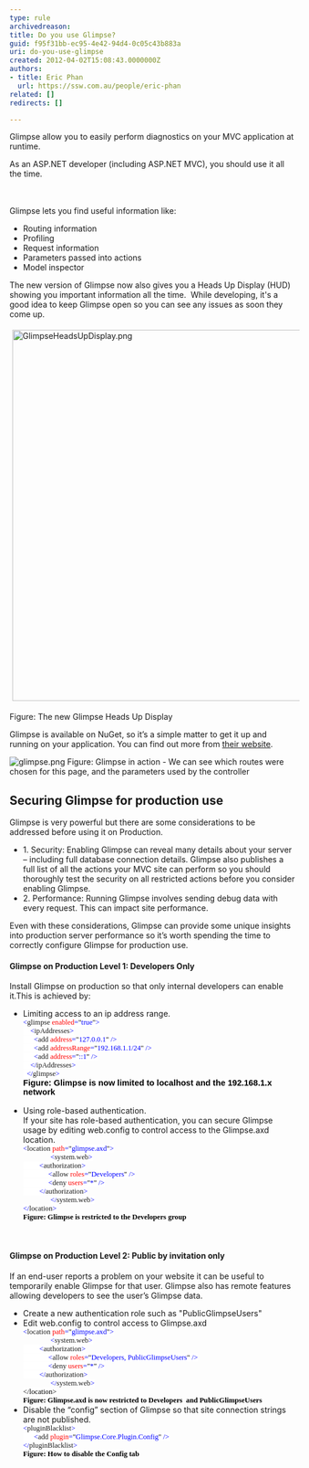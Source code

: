 ```yaml
---
type: rule
archivedreason: 
title: Do you use Glimpse?
guid: f95f31bb-ec95-4e42-94d4-0c05c43b883a
uri: do-you-use-glimpse
created: 2012-04-02T15:08:43.0000000Z
authors:
- title: Eric Phan
  url: https://ssw.com.au/people/eric-phan
related: []
redirects: []

---
```



Glimpse allow you to easily perform diagnostics on your MVC application at runtime.<div>As an ASP.NET developer (including ASP.NET MVC), you should use it all the time.</div>
<br><excerpt class='endintro'></excerpt><br>
<p>Glimpse lets you find useful information like&#58;</p>
<ul><li>Routing information</li>
<li>Profiling</li>
<li>Request information</li>
<li>Parameters passed into actions</li>
<li>Model inspector</li></ul>
<p>The new version of Glimpse now also gives you a Heads Up Display (HUD) showing you important information all the time.&#160; While developing, it's a good idea to keep Glimpse open so you can see any issues as soon&#160;they come up.</p><p><img src="/SoftwareDevelopment/RulesToBetterMVC/PublishingImages/GlimpseHeadsUpDisplay.png" alt="GlimpseHeadsUpDisplay.png" style="margin&#58;5px;width&#58;650px;" /><br></p><p><span class="ssw-rteStyle-FigureNormal">Figure&#58; The new Glimpse Heads Up Display</span></p><p>Glimpse is available on NuGet, so it’s a simple matter to get it up and running on your application. You can find out more from <a href="http&#58;//getglimpse.com/" target="_blank">their website</a>.</p>
<img class="ms-rteCustom-ImageArea" alt="glimpse.png" src="/SoftwareDevelopment/RulesToBetterMVC/PublishingImages/glimpse.png" /> <span class="ms-rteCustom-FigureNormal">Figure&#58; Glimpse in action - We can see which routes were chosen for this page, and the parameters used by the controller</span><span class="ms-rteCustom-FigureNormal"></span> <h2>Securing Glimpse for production use</h2>
<p>Glimpse is very powerful but there are some considerations to be addressed before using it on Production. </p>
<ul><li>1. Security&#58; Enabling Glimpse can reveal many details about your server – including full database connection details. Glimpse also publishes a full list of all the actions your MVC site can perform so you should thoroughly test the security on all restricted actions before you consider enabling Glimpse. </li>
<li>2. Performance&#58; Running Glimpse involves sending debug data with every request. This can impact site performance. </li></ul>
<p>Even with these considerations, Glimpse can provide some unique insights into production server performance so it’s worth spending the time to correctly configure Glimpse for production use.</p>
<h4>Glimpse on Production Level 1&#58; Developers Only</h4>
<p>Install Glimpse on production so that only internal developers can enable it.This is achieved by&#58; </p>
<ul><li>Limiting access to an ip address range. <br><div style="margin&#58;0cm 0cm 0pt;"><span style="font-size&#58;9.5pt;font-family&#58;consolas;background-color&#58;white;color&#58;blue;background-position&#58;initial initial;">&lt;</span><span style="font-size&#58;9.5pt;font-family&#58;consolas;background-color&#58;white;background-position&#58;initial initial;">glimpse</span><span style="font-size&#58;9.5pt;font-family&#58;consolas;background-color&#58;white;color&#58;blue;background-position&#58;initial initial;"> </span><span style="font-size&#58;9.5pt;font-family&#58;consolas;background-color&#58;white;color&#58;red;background-position&#58;initial initial;">enabled</span><span style="font-size&#58;9.5pt;font-family&#58;consolas;background-color&#58;white;color&#58;blue;background-position&#58;initial initial;">=</span><span style="font-size&#58;9.5pt;font-family&#58;consolas;background-color&#58;white;color&#58;black;background-position&#58;initial initial;">&quot;</span><span style="font-size&#58;9.5pt;font-family&#58;consolas;background-color&#58;white;color&#58;blue;background-position&#58;initial initial;">true</span><span style="font-size&#58;9.5pt;font-family&#58;consolas;background-color&#58;white;color&#58;black;background-position&#58;initial initial;">&quot;</span><span style="font-size&#58;9.5pt;font-family&#58;consolas;background-color&#58;white;color&#58;blue;background-position&#58;initial initial;">&gt;</span><span style="font-size&#58;9.5pt;font-family&#58;consolas;background-color&#58;white;color&#58;black;background-position&#58;initial initial;"></span></div>
<div style="margin&#58;0cm 0cm 0pt;"><span style="font-size&#58;9.5pt;font-family&#58;consolas;background-color&#58;white;color&#58;blue;background-position&#58;initial initial;">&#160;&#160;&#160; &lt;</span><span style="font-size&#58;9.5pt;font-family&#58;consolas;background-color&#58;white;background-position&#58;initial initial;">ipAddresses</span><span style="font-size&#58;9.5pt;font-family&#58;consolas;background-color&#58;white;color&#58;blue;background-position&#58;initial initial;">&gt;</span><span style="font-size&#58;9.5pt;font-family&#58;consolas;background-color&#58;white;color&#58;black;background-position&#58;initial initial;"></span></div>
<div style="margin&#58;0cm 0cm 0pt;"><span style="font-size&#58;9.5pt;font-family&#58;consolas;background-color&#58;white;color&#58;blue;background-position&#58;initial initial;">&#160;&#160;&#160;&#160;&#160; &lt;</span><span style="font-size&#58;9.5pt;font-family&#58;consolas;background-color&#58;white;background-position&#58;initial initial;">add</span><span style="font-size&#58;9.5pt;font-family&#58;consolas;background-color&#58;white;color&#58;blue;background-position&#58;initial initial;"> </span><span style="font-size&#58;9.5pt;font-family&#58;consolas;background-color&#58;white;color&#58;red;background-position&#58;initial initial;">address</span><span style="font-size&#58;9.5pt;font-family&#58;consolas;background-color&#58;white;color&#58;blue;background-position&#58;initial initial;">=</span><span style="font-size&#58;9.5pt;font-family&#58;consolas;background-color&#58;white;color&#58;black;background-position&#58;initial initial;">&quot;</span><span style="font-size&#58;9.5pt;font-family&#58;consolas;background-color&#58;white;color&#58;blue;background-position&#58;initial initial;">127.0.0.1</span><span style="font-size&#58;9.5pt;font-family&#58;consolas;background-color&#58;white;color&#58;black;background-position&#58;initial initial;">&quot;</span><span style="font-size&#58;9.5pt;font-family&#58;consolas;background-color&#58;white;color&#58;blue;background-position&#58;initial initial;"> /&gt;</span><span style="font-size&#58;9.5pt;font-family&#58;consolas;background-color&#58;white;color&#58;black;background-position&#58;initial initial;"></span></div>
<div style="margin&#58;0cm 0cm 0pt;"><span style="font-size&#58;9.5pt;font-family&#58;consolas;background-color&#58;white;color&#58;blue;background-position&#58;initial initial;">&#160;&#160;&#160;&#160;&#160; &lt;</span><span style="font-size&#58;9.5pt;font-family&#58;consolas;background-color&#58;white;background-position&#58;initial initial;">add</span><span style="font-size&#58;9.5pt;font-family&#58;consolas;background-color&#58;white;color&#58;blue;background-position&#58;initial initial;"> </span><span style="font-size&#58;9.5pt;font-family&#58;consolas;background-color&#58;white;color&#58;red;background-position&#58;initial initial;">addressRange</span><span style="font-size&#58;9.5pt;font-family&#58;consolas;background-color&#58;white;color&#58;blue;background-position&#58;initial initial;">=</span><span style="font-size&#58;9.5pt;font-family&#58;consolas;background-color&#58;white;color&#58;black;background-position&#58;initial initial;">&quot;</span><span style="font-size&#58;9.5pt;font-family&#58;consolas;background-color&#58;white;color&#58;blue;background-position&#58;initial initial;">192.168.1.1/24</span><span style="font-size&#58;9.5pt;font-family&#58;consolas;background-color&#58;white;color&#58;black;background-position&#58;initial initial;">&quot;</span><span style="font-size&#58;9.5pt;font-family&#58;consolas;background-color&#58;white;color&#58;blue;background-position&#58;initial initial;"> /&gt;</span><span style="font-size&#58;9.5pt;font-family&#58;consolas;background-color&#58;white;color&#58;black;background-position&#58;initial initial;"></span></div>
<div style="margin&#58;0cm 0cm 0pt;"><span style="font-size&#58;9.5pt;font-family&#58;consolas;background-color&#58;white;color&#58;blue;background-position&#58;initial initial;">&#160;&#160;&#160;&#160;&#160; &lt;</span><span style="font-size&#58;9.5pt;font-family&#58;consolas;background-color&#58;white;background-position&#58;initial initial;">add</span><span style="font-size&#58;9.5pt;font-family&#58;consolas;background-color&#58;white;color&#58;blue;background-position&#58;initial initial;"> </span><span style="font-size&#58;9.5pt;font-family&#58;consolas;background-color&#58;white;color&#58;red;background-position&#58;initial initial;">address</span><span style="font-size&#58;9.5pt;font-family&#58;consolas;background-color&#58;white;color&#58;blue;background-position&#58;initial initial;">=</span><span style="font-size&#58;9.5pt;font-family&#58;consolas;background-color&#58;white;color&#58;black;background-position&#58;initial initial;">&quot;</span><span style="font-size&#58;9.5pt;font-family&#58;consolas;background-color&#58;white;color&#58;blue;background-position&#58;initial initial;">&#58;&#58;1</span><span style="font-size&#58;9.5pt;font-family&#58;consolas;background-color&#58;white;color&#58;black;background-position&#58;initial initial;">&quot;</span><span style="font-size&#58;9.5pt;font-family&#58;consolas;background-color&#58;white;color&#58;blue;background-position&#58;initial initial;"> /&gt;</span><span style="font-size&#58;9.5pt;font-family&#58;consolas;background-color&#58;white;color&#58;black;background-position&#58;initial initial;"></span></div>
<div style="margin&#58;0cm 0cm 0pt;"><span style="font-size&#58;9.5pt;font-family&#58;consolas;background-color&#58;white;color&#58;blue;background-position&#58;initial initial;">&#160;&#160;&#160; &lt;/</span><span style="font-size&#58;9.5pt;font-family&#58;consolas;background-color&#58;white;background-position&#58;initial initial;">ipAddresses</span><span style="font-size&#58;9.5pt;font-family&#58;consolas;background-color&#58;white;color&#58;blue;background-position&#58;initial initial;">&gt;</span><span style="font-size&#58;9.5pt;font-family&#58;consolas;background-color&#58;white;color&#58;black;background-position&#58;initial initial;"></span></div>
<span style="font-size&#58;9.5pt;font-family&#58;consolas;background-color&#58;white;color&#58;blue;background-position&#58;initial initial;">&#160; &lt;/</span><span style="font-size&#58;9.5pt;font-family&#58;consolas;background-color&#58;white;background-position&#58;initial initial;">glimpse</span><span style="font-size&#58;9.5pt;font-family&#58;consolas;background-color&#58;white;color&#58;blue;background-position&#58;initial initial;">&gt;<br><span style="font-size&#58;11pt;font-family&#58;calibri, sans-serif;color&#58;#000000;"><strong>Figure&#58; Glimpse is now limited to localhost and the 192.168.1.x network</strong></span></span><span style="font-size&#58;11pt;font-family&#58;calibri, sans-serif;"><br><br></span></li>
<li>Using role-based authentication.<br>If your site has role-based authentication, you can secure Glimpse usage by editing web.config to control access to the Glimpse.axd location.<br><div style="margin&#58;0cm 0cm 0pt;"><span style="font-size&#58;9.5pt;font-family&#58;consolas;background-color&#58;white;color&#58;blue;background-position&#58;initial initial;">&lt;</span><span style="font-size&#58;9.5pt;font-family&#58;consolas;background-color&#58;white;background-position&#58;initial initial;">location</span><span style="font-size&#58;9.5pt;font-family&#58;consolas;background-color&#58;white;color&#58;blue;background-position&#58;initial initial;"> </span><span style="font-size&#58;9.5pt;font-family&#58;consolas;background-color&#58;white;color&#58;red;background-position&#58;initial initial;">path</span><span style="font-size&#58;9.5pt;font-family&#58;consolas;background-color&#58;white;color&#58;blue;background-position&#58;initial initial;">=</span><span style="font-size&#58;9.5pt;font-family&#58;consolas;background-color&#58;white;color&#58;black;background-position&#58;initial initial;">&quot;</span><span style="font-size&#58;9.5pt;font-family&#58;consolas;background-color&#58;white;color&#58;blue;background-position&#58;initial initial;">glimpse.axd</span><span style="font-size&#58;9.5pt;font-family&#58;consolas;background-color&#58;white;color&#58;black;background-position&#58;initial initial;">&quot;</span><span style="font-size&#58;9.5pt;font-family&#58;consolas;background-color&#58;white;color&#58;blue;background-position&#58;initial initial;">&gt;</span><span style="font-size&#58;9.5pt;font-family&#58;consolas;background-color&#58;white;color&#58;black;background-position&#58;initial initial;"></span></div>
<div style="margin&#58;0cm 0cm 0pt;text-indent&#58;36pt;"><span style="font-size&#58;9.5pt;font-family&#58;consolas;background-color&#58;white;color&#58;blue;background-position&#58;initial initial;">&lt;</span><span style="font-size&#58;9.5pt;font-family&#58;consolas;background-color&#58;white;background-position&#58;initial initial;">system.web</span><span style="font-size&#58;9.5pt;font-family&#58;consolas;background-color&#58;white;color&#58;blue;background-position&#58;initial initial;">&gt;</span><span style="font-size&#58;9.5pt;font-family&#58;consolas;background-color&#58;white;color&#58;black;background-position&#58;initial initial;"></span></div>
<div style="margin&#58;0cm 0cm 0pt;"><span style="font-size&#58;9.5pt;font-family&#58;consolas;background-color&#58;white;color&#58;blue;background-position&#58;initial initial;">&#160;&#160;&#160;&#160;&#160;&#160; &#160; &lt;</span><span style="font-size&#58;9.5pt;font-family&#58;consolas;background-color&#58;white;background-position&#58;initial initial;">authorization</span><span style="font-size&#58;9.5pt;font-family&#58;consolas;background-color&#58;white;color&#58;blue;background-position&#58;initial initial;">&gt;</span><span style="font-size&#58;9.5pt;font-family&#58;consolas;background-color&#58;white;color&#58;black;background-position&#58;initial initial;"></span></div>
<div style="margin&#58;0cm 0cm 0pt;"><span style="font-size&#58;9.5pt;font-family&#58;consolas;background-color&#58;white;color&#58;blue;background-position&#58;initial initial;">&#160;&#160;&#160;&#160;&#160; &#160;&#160;&#160;&#160;&#160;&#160;&#160; &lt;</span><span style="font-size&#58;9.5pt;font-family&#58;consolas;background-color&#58;white;background-position&#58;initial initial;">allow</span><span style="font-size&#58;9.5pt;font-family&#58;consolas;background-color&#58;white;color&#58;blue;background-position&#58;initial initial;"> </span><span style="font-size&#58;9.5pt;font-family&#58;consolas;background-color&#58;white;color&#58;red;background-position&#58;initial initial;">roles</span><span style="font-size&#58;9.5pt;font-family&#58;consolas;background-color&#58;white;color&#58;blue;background-position&#58;initial initial;">=</span><span style="font-size&#58;9.5pt;font-family&#58;consolas;background-color&#58;white;color&#58;black;background-position&#58;initial initial;">&quot;</span><span style="font-size&#58;9.5pt;font-family&#58;consolas;background-color&#58;white;color&#58;blue;background-position&#58;initial initial;">Developers</span><span style="font-size&#58;9.5pt;font-family&#58;consolas;background-color&#58;white;color&#58;black;background-position&#58;initial initial;">&quot;</span><span style="font-size&#58;9.5pt;font-family&#58;consolas;background-color&#58;white;color&#58;blue;background-position&#58;initial initial;"> /&gt;</span><span style="font-size&#58;9.5pt;font-family&#58;consolas;background-color&#58;white;color&#58;black;background-position&#58;initial initial;"></span></div>
<div style="margin&#58;0cm 0cm 0pt;"><span style="font-size&#58;9.5pt;font-family&#58;consolas;background-color&#58;white;color&#58;blue;background-position&#58;initial initial;">&#160;&#160;&#160;&#160;&#160; &#160;&#160;&#160;&#160;&#160;&#160;&#160; &lt;</span><span style="font-size&#58;9.5pt;font-family&#58;consolas;background-color&#58;white;background-position&#58;initial initial;">deny</span><span style="font-size&#58;9.5pt;font-family&#58;consolas;background-color&#58;white;color&#58;blue;background-position&#58;initial initial;"> </span><span style="font-size&#58;9.5pt;font-family&#58;consolas;background-color&#58;white;color&#58;red;background-position&#58;initial initial;">users</span><span style="font-size&#58;9.5pt;font-family&#58;consolas;background-color&#58;white;color&#58;blue;background-position&#58;initial initial;">=</span><span style="font-size&#58;9.5pt;font-family&#58;consolas;background-color&#58;white;color&#58;black;background-position&#58;initial initial;">&quot;</span><span style="font-size&#58;9.5pt;font-family&#58;consolas;background-color&#58;white;color&#58;blue;background-position&#58;initial initial;">*</span><span style="font-size&#58;9.5pt;font-family&#58;consolas;background-color&#58;white;color&#58;black;background-position&#58;initial initial;">&quot;</span><span style="font-size&#58;9.5pt;font-family&#58;consolas;background-color&#58;white;color&#58;blue;background-position&#58;initial initial;"> /&gt;</span><span style="font-size&#58;9.5pt;font-family&#58;consolas;background-color&#58;white;color&#58;black;background-position&#58;initial initial;"></span></div>
<div style="margin&#58;0cm 0cm 0pt;"><span style="font-size&#58;9.5pt;font-family&#58;consolas;background-color&#58;white;color&#58;blue;background-position&#58;initial initial;">&#160;&#160;&#160; &#160;&#160; &#160;&#160;&lt;/</span><span style="font-size&#58;9.5pt;font-family&#58;consolas;background-color&#58;white;background-position&#58;initial initial;">authorization</span><span style="font-size&#58;9.5pt;font-family&#58;consolas;background-color&#58;white;color&#58;blue;background-position&#58;initial initial;">&gt;</span><span style="font-size&#58;9.5pt;font-family&#58;consolas;background-color&#58;white;color&#58;black;background-position&#58;initial initial;"></span></div>
<div style="margin&#58;0cm 0cm 0pt;text-indent&#58;36pt;"><span style="font-size&#58;9.5pt;font-family&#58;consolas;background-color&#58;white;color&#58;blue;background-position&#58;initial initial;">&lt;/</span><span style="font-size&#58;9.5pt;font-family&#58;consolas;background-color&#58;white;background-position&#58;initial initial;">system.web</span><span style="font-size&#58;9.5pt;font-family&#58;consolas;background-color&#58;white;color&#58;blue;background-position&#58;initial initial;">&gt;</span><span style="font-size&#58;9.5pt;font-family&#58;consolas;background-color&#58;white;color&#58;black;background-position&#58;initial initial;"></span></div>
<div style="margin&#58;0cm 0cm 0pt;"><span style="font-size&#58;9.5pt;font-family&#58;consolas;background-color&#58;white;color&#58;blue;background-position&#58;initial initial;">&lt;/</span><span style="font-size&#58;9.5pt;font-family&#58;consolas;background-color&#58;white;background-position&#58;initial initial;">location</span><span style="font-size&#58;9.5pt;font-family&#58;consolas;background-color&#58;white;color&#58;blue;background-position&#58;initial initial;">&gt;</span><span style="font-size&#58;9.5pt;font-family&#58;consolas;color&#58;blue;"> <div style="color&#58;#000000;margin&#58;0cm 0cm 0pt;"><b><font face="Calibri">Figure&#58; Glimpse is restricted to the Developers group</font></b></div></span></div></li></ul>
<p>&#160;</p>
<h4>Glimpse on Production Level 2&#58; Public by invitation only</h4>
<p>If an end-user reports a problem on your website it can be useful to temporarily enable Glimpse for that user. Glimpse also has remote features allowing developers to see the user’s Glimpse data. </p>
<ul><li>Create a new authentication role such as &quot;PublicGlimpseUsers&quot;</li>
<li>Edit web.config to control access to Glimpse.axd<br><div style="margin&#58;0cm 0cm 0pt;"><span style="font-size&#58;9.5pt;font-family&#58;consolas;background-color&#58;white;color&#58;blue;background-position&#58;initial initial;">&lt;</span><span style="font-size&#58;9.5pt;font-family&#58;consolas;background-color&#58;white;background-position&#58;initial initial;">location</span><span style="font-size&#58;9.5pt;font-family&#58;consolas;background-color&#58;white;color&#58;blue;background-position&#58;initial initial;"> </span><span style="font-size&#58;9.5pt;font-family&#58;consolas;background-color&#58;white;color&#58;red;background-position&#58;initial initial;">path</span><span style="font-size&#58;9.5pt;font-family&#58;consolas;background-color&#58;white;color&#58;blue;background-position&#58;initial initial;">=</span><span style="font-size&#58;9.5pt;font-family&#58;consolas;background-color&#58;white;color&#58;black;background-position&#58;initial initial;">&quot;</span><span style="font-size&#58;9.5pt;font-family&#58;consolas;background-color&#58;white;color&#58;blue;background-position&#58;initial initial;">glimpse.axd</span><span style="font-size&#58;9.5pt;font-family&#58;consolas;background-color&#58;white;color&#58;black;background-position&#58;initial initial;">&quot;</span><span style="font-size&#58;9.5pt;font-family&#58;consolas;background-color&#58;white;color&#58;blue;background-position&#58;initial initial;">&gt;</span><span style="font-size&#58;9.5pt;font-family&#58;consolas;background-color&#58;white;color&#58;black;background-position&#58;initial initial;"></span></div>
<div style="margin&#58;0cm 0cm 0pt;text-indent&#58;36pt;"><span style="font-size&#58;9.5pt;font-family&#58;consolas;background-color&#58;white;color&#58;blue;background-position&#58;initial initial;">&lt;</span><span style="font-size&#58;9.5pt;font-family&#58;consolas;background-color&#58;white;background-position&#58;initial initial;">system.web</span><span style="font-size&#58;9.5pt;font-family&#58;consolas;background-color&#58;white;color&#58;blue;background-position&#58;initial initial;">&gt;</span><span style="font-size&#58;9.5pt;font-family&#58;consolas;background-color&#58;white;color&#58;black;background-position&#58;initial initial;"></span></div>
<div style="margin&#58;0cm 0cm 0pt;"><span style="font-size&#58;9.5pt;font-family&#58;consolas;background-color&#58;white;color&#58;blue;background-position&#58;initial initial;">&#160;&#160;&#160;&#160;&#160;&#160; &#160; &lt;</span><span style="font-size&#58;9.5pt;font-family&#58;consolas;background-color&#58;white;background-position&#58;initial initial;">authorization</span><span style="font-size&#58;9.5pt;font-family&#58;consolas;background-color&#58;white;color&#58;blue;background-position&#58;initial initial;">&gt;</span><span style="font-size&#58;9.5pt;font-family&#58;consolas;background-color&#58;white;color&#58;black;background-position&#58;initial initial;"></span></div>
<div style="margin&#58;0cm 0cm 0pt;"><span style="font-size&#58;9.5pt;font-family&#58;consolas;background-color&#58;white;color&#58;blue;background-position&#58;initial initial;">&#160;&#160;&#160;&#160;&#160; &#160;&#160;&#160;&#160;&#160;&#160;&#160; &lt;</span><span style="font-size&#58;9.5pt;font-family&#58;consolas;background-color&#58;white;background-position&#58;initial initial;">allow</span><span style="font-size&#58;9.5pt;font-family&#58;consolas;background-color&#58;white;color&#58;blue;background-position&#58;initial initial;"> </span><span style="font-size&#58;9.5pt;font-family&#58;consolas;background-color&#58;white;color&#58;red;background-position&#58;initial initial;">roles</span><span style="font-size&#58;9.5pt;font-family&#58;consolas;background-color&#58;white;color&#58;blue;background-position&#58;initial initial;">=</span><span style="font-size&#58;9.5pt;font-family&#58;consolas;background-color&#58;white;color&#58;black;background-position&#58;initial initial;">&quot;</span><span style="font-size&#58;9.5pt;font-family&#58;consolas;background-color&#58;white;color&#58;blue;background-position&#58;initial initial;">Developers, PublicGlimpseUsers</span><span style="font-size&#58;9.5pt;font-family&#58;consolas;background-color&#58;white;color&#58;black;background-position&#58;initial initial;">&quot;</span><span style="font-size&#58;9.5pt;font-family&#58;consolas;background-color&#58;white;color&#58;blue;background-position&#58;initial initial;"> /&gt;</span><span style="font-size&#58;9.5pt;font-family&#58;consolas;background-color&#58;white;color&#58;black;background-position&#58;initial initial;"></span></div>
<div style="margin&#58;0cm 0cm 0pt;"><span style="font-size&#58;9.5pt;font-family&#58;consolas;background-color&#58;white;color&#58;blue;background-position&#58;initial initial;">&#160;&#160;&#160;&#160;&#160; &#160;&#160;&#160;&#160;&#160;&#160;&#160; &lt;</span><span style="font-size&#58;9.5pt;font-family&#58;consolas;background-color&#58;white;background-position&#58;initial initial;">deny</span><span style="font-size&#58;9.5pt;font-family&#58;consolas;background-color&#58;white;color&#58;blue;background-position&#58;initial initial;"> </span><span style="font-size&#58;9.5pt;font-family&#58;consolas;background-color&#58;white;color&#58;red;background-position&#58;initial initial;">users</span><span style="font-size&#58;9.5pt;font-family&#58;consolas;background-color&#58;white;color&#58;blue;background-position&#58;initial initial;">=</span><span style="font-size&#58;9.5pt;font-family&#58;consolas;background-color&#58;white;color&#58;black;background-position&#58;initial initial;">&quot;</span><span style="font-size&#58;9.5pt;font-family&#58;consolas;background-color&#58;white;color&#58;blue;background-position&#58;initial initial;">*</span><span style="font-size&#58;9.5pt;font-family&#58;consolas;background-color&#58;white;color&#58;black;background-position&#58;initial initial;">&quot;</span><span style="font-size&#58;9.5pt;font-family&#58;consolas;background-color&#58;white;color&#58;blue;background-position&#58;initial initial;"> /&gt;</span><span style="font-size&#58;9.5pt;font-family&#58;consolas;background-color&#58;white;color&#58;black;background-position&#58;initial initial;"></span></div>
<div style="margin&#58;0cm 0cm 0pt;"><span style="font-size&#58;9.5pt;font-family&#58;consolas;background-color&#58;white;color&#58;blue;background-position&#58;initial initial;">&#160;&#160;&#160; &#160;&#160; &#160;&#160;&lt;/</span><span style="font-size&#58;9.5pt;font-family&#58;consolas;background-color&#58;white;background-position&#58;initial initial;">authorization</span><span style="font-size&#58;9.5pt;font-family&#58;consolas;background-color&#58;white;color&#58;blue;background-position&#58;initial initial;">&gt;</span><span style="font-size&#58;9.5pt;font-family&#58;consolas;background-color&#58;white;color&#58;black;background-position&#58;initial initial;"></span></div>
<div style="margin&#58;0cm 0cm 0pt;text-indent&#58;36pt;"><span style="font-size&#58;9.5pt;font-family&#58;consolas;background-color&#58;white;color&#58;blue;background-position&#58;initial initial;">&lt;/</span><span style="font-size&#58;9.5pt;font-family&#58;consolas;background-color&#58;white;background-position&#58;initial initial;">system.web</span><span style="font-size&#58;9.5pt;font-family&#58;consolas;background-color&#58;white;color&#58;blue;background-position&#58;initial initial;">&gt;</span><span style="font-size&#58;9.5pt;font-family&#58;consolas;background-color&#58;white;color&#58;black;background-position&#58;initial initial;"></span></div>
<div style="margin&#58;0cm 0cm 0pt;"><span style="font-size&#58;9.5pt;font-family&#58;consolas;background-color&#58;white;color&#58;#000000;background-position&#58;initial initial;">&lt;/</span><span style="font-size&#58;9.5pt;font-family&#58;consolas;background-color&#58;white;color&#58;#000000;background-position&#58;initial initial;">location</span><span style="font-size&#58;9.5pt;font-family&#58;consolas;background-color&#58;white;color&#58;#000000;background-position&#58;initial initial;">&gt;</span><span style="font-size&#58;9.5pt;font-family&#58;consolas;color&#58;blue;"><span style="color&#58;#000000;"> </span><div style="margin&#58;0cm 0cm 0pt;"><b><font face="Calibri"><span style="color&#58;#000000;">Figure&#58; Glimpse.axd is now restricted to Developers&#160; and PublicGlimpseUsers </span><br></font></b></div></span></div></li>
<li>Disable the “config” section of Glimpse so that site connection strings are not published. <br><div style="margin&#58;0cm 0cm 0pt;"><span style="font-size&#58;9.5pt;font-family&#58;consolas;background-color&#58;white;color&#58;blue;background-position&#58;initial initial;">&lt;</span><span style="font-size&#58;9.5pt;font-family&#58;consolas;background-color&#58;white;background-position&#58;initial initial;">pluginBlacklist</span><span style="font-size&#58;9.5pt;font-family&#58;consolas;background-color&#58;white;color&#58;blue;background-position&#58;initial initial;">&gt;</span><span style="font-size&#58;9.5pt;font-family&#58;consolas;background-color&#58;white;color&#58;black;background-position&#58;initial initial;"></span></div>
<div style="margin&#58;0cm 0cm 0pt;"><span style="font-size&#58;9.5pt;font-family&#58;consolas;background-color&#58;white;color&#58;blue;background-position&#58;initial initial;">&#160;&#160;&#160;&#160;&#160; &lt;</span><span style="font-size&#58;9.5pt;font-family&#58;consolas;background-color&#58;white;background-position&#58;initial initial;">add</span><span style="font-size&#58;9.5pt;font-family&#58;consolas;background-color&#58;white;color&#58;blue;background-position&#58;initial initial;"> </span><span style="font-size&#58;9.5pt;font-family&#58;consolas;background-color&#58;white;color&#58;red;background-position&#58;initial initial;">plugin</span><span style="font-size&#58;9.5pt;font-family&#58;consolas;background-color&#58;white;color&#58;blue;background-position&#58;initial initial;">=</span><span style="font-size&#58;9.5pt;font-family&#58;consolas;background-color&#58;white;color&#58;black;background-position&#58;initial initial;">&quot;</span><span style="font-size&#58;9.5pt;font-family&#58;consolas;background-color&#58;white;color&#58;blue;background-position&#58;initial initial;">Glimpse.Core.Plugin.Config</span><span style="font-size&#58;9.5pt;font-family&#58;consolas;background-color&#58;white;color&#58;black;background-position&#58;initial initial;">&quot;</span><span style="font-size&#58;9.5pt;font-family&#58;consolas;background-color&#58;white;color&#58;blue;background-position&#58;initial initial;"> /&gt;</span><span style="font-size&#58;9.5pt;font-family&#58;consolas;background-color&#58;white;color&#58;black;background-position&#58;initial initial;"></span></div>
<div style="margin&#58;0cm 0cm 0pt;"><span style="font-size&#58;9.5pt;font-family&#58;consolas;background-color&#58;white;color&#58;blue;background-position&#58;initial initial;">&lt;/</span><span style="font-size&#58;9.5pt;font-family&#58;consolas;background-color&#58;white;background-position&#58;initial initial;">pluginBlacklist</span><span style="font-size&#58;9.5pt;font-family&#58;consolas;background-color&#58;white;color&#58;blue;background-position&#58;initial initial;">&gt;<br><b style="color&#58;#000000;"><font face="Calibri">Figure&#58; How to disable the Config tab </font></b></span><span style="font-size&#58;9.5pt;font-family&#58;consolas;color&#58;blue;"></span></div></li>
<p>&#160;</p></ul>


